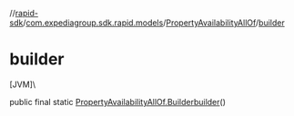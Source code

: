 //[rapid-sdk](../../../index.md)/[com.expediagroup.sdk.rapid.models](../index.md)/[PropertyAvailabilityAllOf](index.md)/[builder](builder.md)

# builder

[JVM]\

public final static [PropertyAvailabilityAllOf.Builder](-builder/index.md)[builder](builder.md)()
